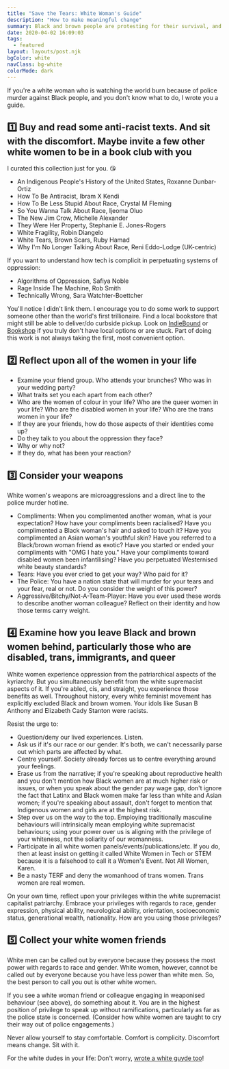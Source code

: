 ```yaml
---
title: "Save the Tears: White Woman's Guide"
description: "How to make meaningful change"
summary: Black and brown people are protesting for their survival, and you're a white woman who isn't sure how to help. What now? I've written you a guide.
date: 2020-04-02 16:09:03
tags:
  - featured
layout: layouts/post.njk
bgColor: white
navClass: bg-white
colorMode: dark
---
```

If you're a white woman who is watching the world burn because of police murder against Black people, and you don't know what to do, I wrote you a guide.

## 1️⃣ Buy and read some anti-racist texts. And sit with the discomfort. Maybe invite a few other white women to be in a book club with you

I curated this collection just for you. 😘

- An Indigenous People's History of the United States, Roxanne Dunbar-Ortiz
- How To Be Antiracist, Ibram X Kendi
- How To Be Less Stupid About Race, Crystal M Fleming
- So You Wanna Talk About Race, Ijeoma Oluo
- The New Jim Crow, Michelle Alexander
- They Were Her Property, Stephanie E. Jones-Rogers
- White Fragility, Robin Diangelo
- White Tears, Brown Scars, Ruby Hamad
- Why I'm No Longer Talking About Race, Reni Eddo-Lodge (UK-centric)

If you want to understand how tech is complicit in perpetuating systems of oppression:

- Algorithms of Oppression, Safiya Noble
- Rage Inside The Machine, Rob Smith
- Technically Wrong, Sara Watchter-Boettcher

You'll notice I didn't link them. I encourage you to do some work to support someone other than the world's first trillionaire. Find a local bookstore that might still be able to deliver/do curbside pickup. Look on [IndieBound](https://www.indiebound.org/) or [Bookshop](https://www.bookshop.org) if you truly don't have local options or are stuck. Part of doing this work is not always taking the first, most convenient option.

## 2️⃣ Reflect upon all of the women in your life

- Examine your friend group. Who attends your brunches? Who was in your wedding party?
- What traits set you each apart from each other?
- Who are the women of colour in your life? Who are the queer women in your life? Who are the disabled women in your life? Who are the trans women in your life?
- If they are your friends, how do those aspects of their identities come up?
- Do they talk to you about the oppression they face?
- Why or why not?
- If they do, what has been your reaction?

## 3️⃣ Consider your weapons

White women's weapons are microaggressions and a direct line to the police murder hotline.

- Compliments: When you complimented another woman, what is your expectation? How have your compliments been racialised? Have you complimented a Black woman's hair and asked to touch it? Have you complimented an Asian woman's youthful skin? Have you referred to a Black/brown woman friend as exotic? Have you started or ended your compliments with "OMG I hate you." Have your compliments toward disabled women been infantilising? Have you perpetuated Westernised white beauty standards?
- Tears: Have you ever cried to get your way? Who paid for it?
- The Police: You have a nation state that will murder for your tears and your fear, real or not. Do you consider the weight of this power?
- Aggressive/Bitchy/Not-A-Team-Player: Have you ever used these words to describe another woman colleague? Reflect on their identity and how those terms carry weight.

## 4️⃣ Examine how you leave Black and brown women behind, particularly those who are disabled, trans, immigrants, and queer

White women experience oppression from the patriarchical aspects of the kyriarchy. But you simultaneously benefit from the white supremacist aspects of it. If you're abled, cis, and straight, you experience those benefits as well. Throughout history, every white feminist movement has explicitly excluded Black and brown women. Your idols like Susan B Anthony and Elizabeth Cady Stanton were racists.

Resist the urge to:
- Question/deny our lived experiences. Listen.
- Ask us if it's our race or our gender. It's both, we can't necessarily parse out which parts are affected by what.
- Centre yourself. Society already forces us to centre everything around your feelings.
- Erase us from the narrative; if you're speaking about reproductive health and you don't mention how Black women are at much higher risk or issues, or when you speak about the gender pay wage gap, don't ignore the fact that Latinx and Black women make far less than white and Asian women; if you're speaking about assault, don't forget to mention that Indigenous women and girls are at the highest risk.
- Step over us on the way to the top. Employing traditionally masculine behaviours will intrinsically mean employing white supremacist behaviours; using your power over us is aligning with the privilege of your whiteness, not the soliarity of our womanness.
- Participate in all white women panels/events/publications/etc. If you do, then at least insist on getting it called White Women in Tech or STEM because it is a falsehood to call it a Women's Event. Not All Women, Karen.
- Be a nasty TERF and deny the womanhood of trans women. Trans women are real women.

On your own time, reflect upon your privileges within the white supremacist capitalist patriarchy. Embrace your privileges with regards to race, gender expression, physical ability, neurological ability, orientation, socioeconomic status, generational wealth, nationality. How are you using those privileges?

## 5️⃣ Collect your white women friends

White men can be called out by everyone because they possess the most power with regards to race and gender. White women, however, cannot be called out by everyone because you have less power than white men. So, the best person to call you out is other white women.

If you see a white woman friend or colleague engaging in weaponised behaviour (see above), do something about it. You are in the highest position of privilege to speak up without ramifications, particularly as far as the police state is concerned. (Consider how white women are taught to cry their way out of police engagements.)

Never allow yourself to stay comfortable. Comfort is complicity. Discomfort means change. Sit with it.

For the white dudes in your life: Don't worry, [wrote a white guyde too](/posts/white-guyde)!
